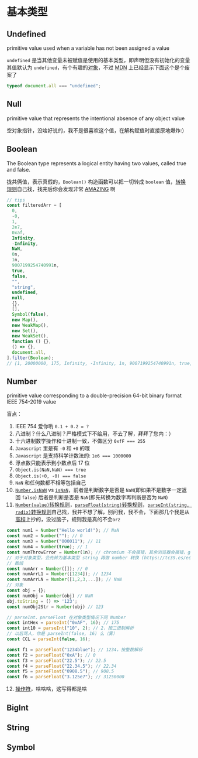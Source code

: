 # 基本类型

## Undefined

primitive value used when a variable has not been assigned a value

`undefined` 是当其他变量未被赋值是使用的基本类型，即声明但没有初始化的变量其值默认为 `undefined`，有个有趣的[对象](https://tc39.es/ecma262/#sec-IsHTMLDDA-internal-slot-aec)，不过 [MDN](https://developer.mozilla.org/en-US/docs/Web/API/Document/all) 上已经显示下面这个是个废案了

```js
typeof document.all === "undefined";
```

## Null

primitive value that represents the intentional absence of any object value

空对象指针，没啥好说的，我不是很喜欢这个值，在解构赋值时直接原地爆炸:）

## Boolean

The Boolean type represents a logical entity having two values, called true and false.

拢共俩值，表示真假的，`Boolean()` 构造函数可以把一切转成 `boolean` 值，[转换规则](https://tc39.es/ecma262/#sec-toboolean)自己找，找完后你会发现非常 [AMAZING](https://tc39.es/ecma262/#sec-IsHTMLDDA-internal-slot-to-boolean) 啊

```js
// tips
const filteredArr = [
  0,
  -0,
  1,
  2e7,
  0xaf,
  Infinity,
  -Infinity,
  NaN,
  0n,
  1n,
  9007199254740991n,
  true,
  false,
  "",
  "string",
  undefined,
  null,
  {},
  [],
  Symbol(false),
  new Map(),
  new WeakMap(),
  new Set(),
  new WeakSet(),
  function () {},
  () => {},
  document.all,
].filter(Boolean);
// [1, 20000000, 175, Infinity, -Infinity, 1n, 9007199254740991n, true, 'string', {…}, Array(0), Symbol(false), Map(0), WeakMap, Set(0), WeakSet, ƒ, ƒ]
```

## Number

primitive value corresponding to a double-precision 64-bit binary format IEEE 754-2019 value

盲点：

1. IEEE 754 爱你哟 `0.1 + 0.2 = ?`
2. 八进制？什么八进制？严格模式下不给用，不去了解，拜拜了您内：）
3. 十六进制数学操作和十进制一致，不做区分 `0xfF === 255`
4. `Javascript` 里是有 `-0` 和 `+0` 的哦
5. `Javascript` 是支持科学计数法的: `1e6 === 1000000`
6. 浮点数只能表示到小数点后 17 位
7. `Object.is(NaN,NaN) === true`
8. `Object.is(+0, -0) === false`
9. `NaN` 和任何数都不相等包括自己
10. [`Number.isNaN`](https://tc39.es/ecma262/#sec-number.isnan) vs [`isNaN`](https://tc39.es/ecma262/#sec-isnan-number)，前者是判断数字是否是 `NaN`(即如果不是数字一定返回 `false`) 后者是判断是否是 `NaN`(即先转换为数字再判断是否为 `NaN`)
11. [`Number(value)`转换规则](https://tc39.es/ecma262/#sec-tonumeric)，[`parseFloat(string)`转换规则](https://tc39.es/ecma262/#sec-parsefloat-string)，[`parseInt(string, radix)`转换规则](https://tc39.es/ecma262/#sec-parsefloat-string)自己找，我并不想了解，别问我，我不会，下面那几个我是从[高程](https://book.douban.com/subject/35175321/)上抄的，没过脑子，规则我是真的不会`orz`

```js
const num1 = Number("Hello world!"); // NaN
const num2 = Number(""); // 0
const num3 = Number("000011"); // 11
const num4 = Number(true); // 1
const numThrowError = Number(1n); // chromium 不会报错，其余浏览器会报错，google 没按规范来，不知道以后会不会倒逼规范(https://tc39.es/ecma262/#sec-tonumber)
// 对于对象类型，会先转为基本类型 string 再做 number 转换 (https://tc39.es/ecma262/#sec-tonumber)
// 数组
const numArr = Number([]); // 0
const numArrL1 = Number([1234]); // 1234
const numArrLN = Number([1,2,3,...]); // NaN
// 对象
const obj = {};
const numObj = Number(obj) // NaN
obj.toString = () => '123';
const numObj2Str = Number(obj) // 123

// parseInt、parseFloat 在对象类型情况下同 Number
const intHex = parseInt("0xAF", 16); // 175
const int10 = parseInt("10", 2); // 2，按二进制解析
// 以后骂人，你是 parseInt(false, 16) 么（雾）
const CCL = parseInt(false, 16);

const f1 = parseFloat("1234blue"); // 1234，按整数解析
const f2 = parseFloat("0xA"); // 0
const f3 = parseFloat("22.5"); // 22.5
const f4 = parseFloat("22.34.5"); // 22.34
const f5 = parseFloat("0908.5"); // 908.5
const f6 = parseFloat("3.125e7"); // 31250000
```

12. [操作符](https://tc39.es/ecma262/#sec-numeric-types)，啥啥啥，这写得都是啥

## BigInt

## String

## Symbol
